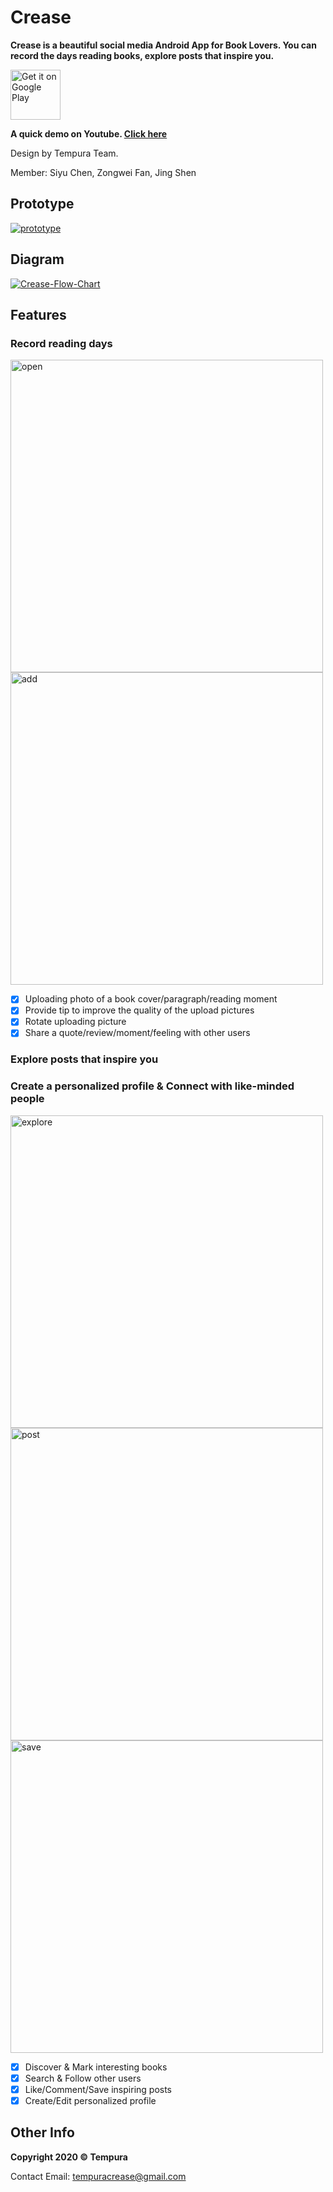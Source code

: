 # Crease

**Crease is a beautiful social media Android App for Book Lovers. You can record the days reading books, explore posts that inspire you.**

[<img src="https://play.google.com/intl/en_us/badges/images/generic/en_badge_web_generic.png" alt="Get it on Google Play" height="80" />](https://play.google.com/store/apps/details?id=neu.edu.crease)

**A quick demo on Youtube. <a href="https://www.youtube.com/watch?v=YSlzd1GJ5As&feature=youtu.be"> Click here<a>**

Design by Tempura Team.

Member: Siyu Chen, Zongwei Fan, Jing Shen


## Prototype
<a href="https://ibb.co/DK9SCPq"><img src="https://i.ibb.co/XJ7vsfw/prototype.png" alt="prototype" border="0"></a>

## Diagram
<a href="https://ibb.co/5jhvSFY"><img src="https://i.ibb.co/hdFH4fX/Crease-Flow-Chart.png" alt="Crease-Flow-Chart" border="0"></a>

## Features

### Record reading days

<a href="https://ibb.co/GkTgZzZ"><img src="https://i.ibb.co/BjN8h0h/open.png" alt="open" border="0" height="500"></a><a href="https://ibb.co/J3V09zN"><img src="https://i.ibb.co/CPgNfnq/add.png" alt="add" border="0" height="500"></a>

- [x] Uploading photo of a book cover/paragraph/reading moment
- [x] Provide tip to improve the quality of the upload pictures
- [x] Rotate uploading picture
- [x] Share a quote/review/moment/feeling with other users 

### Explore posts that inspire you
### Create a personalized profile & Connect with like-minded people

<a href="https://ibb.co/Zc9TFFw"><img src="https://i.ibb.co/XFHJKKd/explore.png" alt="explore" border="0" height="500"></a><a href="https://ibb.co/g794XyG"><img src="https://i.ibb.co/YWQ0K26/post.png" alt="post" border="0" height="500"></a><a href="https://ibb.co/bvvfZrS"><img src="https://i.ibb.co/T00CSHV/save.png" alt="save" border="0" height="500"></a>

- [x] Discover & Mark interesting books
- [x] Search & Follow other users
- [x] Like/Comment/Save inspiring posts
- [x] Create/Edit personalized profile

## Other Info
**Copyright 2020 © Tempura**

Contact Email: tempuracrease@gmail.com
